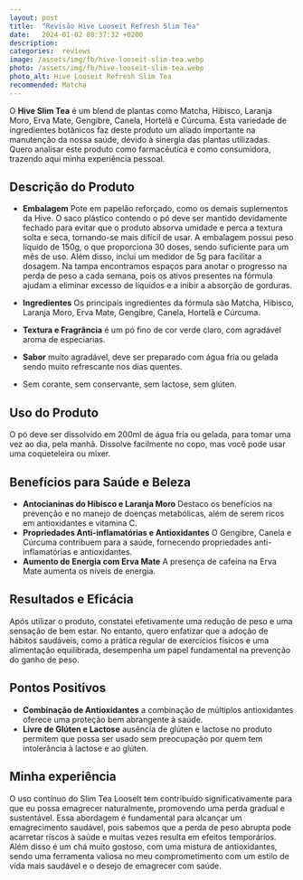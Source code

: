 ```yaml
---
layout: post
title:  "Revisão Hive Looseit Refresh Slim Tea"
date:   2024-01-02 08:37:32 +0200
description: 
categories:  reviews
image: /assets/img/fb/hive-looseit-slim-tea.webp
photo: /assets/img/fb/hive-looseit-slim-tea.webp
photo_alt: Hive Looseit Refresh Slim Tea
recommended: Matcha
---
```

O **Hive Slim Tea** é um blend de plantas como Matcha, Hibisco, Laranja Moro, Erva Mate, Gengibre, 
Canela, Hortelã e Cúrcuma. Esta variedade de ingredientes botânicos faz deste produto um aliado 
importante na manutenção da nossa saúde, devido à sinergia das plantas utilizadas. 
Quero analisar este produto como farmacêutica e como consumidora, trazendo aqui minha experiência
pessoal.

## Descrição do Produto
 - **Embalagem** Pote em papelão reforçado, como os demais suplementos da Hive. 
   O saco plástico contendo o pó deve ser mantido devidamente fechado para evitar que o produto absorva
   umidade e perca a textura solta e seca, tornando-se mais difícil de usar. 
   A embalagem possui peso líquido de 150g, o que proporciona 30 doses, sendo suficiente para um mês de uso. 
   Além disso, inclui um medidor de 5g para facilitar a dosagem. Na tampa encontramos espaços para anotar o
   progresso na perda de peso a cada semana, pois os ativos presentes na fórmula ajudam a eliminar excesso 
   de líquidos e a inibir a absorção de gorduras.

 - **Ingredientes** Os principais ingredientes da fórmula são Matcha, Hibisco, Laranja Moro, Erva Mate, Gengibre, 
   Canela, Hortelã e Cúrcuma.

 - **Textura e Fragrância** é um pó fino de cor verde claro, com agradável aroma de especiarias.

 - **Sabor** muito agradável, deve ser preparado com água fria ou gelada  sendo muito refrescante nos dias quentes.

 - Sem corante, sem conservante, sem lactose, sem glúten.

## Uso do Produto
O pó deve ser dissolvido em 200ml de água fria ou gelada, para tomar uma vez ao dia, pela manhã. 
Dissolve facilmente no copo, mas você pode usar uma coqueteleira ou mixer.

## Benefícios para Saúde e Beleza
 - **Antocianinas do Hibisco e Laranja Moro** Destaco os benefícios na prevenção e no manejo de doenças metabólicas, 
   além de serem ricos em antioxidantes e vitamina C.
 - **Propriedades Anti-inflamatórias e Antioxidantes** O Gengibre, Canela e Cúrcuma contribuem para a saúde, 
   fornecendo propriedades anti-inflamatórias e antioxidantes.
 - **Aumento de Energia com Erva Mate**  A presença de cafeína na Erva Mate aumenta os níveis de energia.

## Resultados e Eficácia
Após utilizar o produto, constatei efetivamente uma redução de peso e uma sensação de bem estar. 
No entanto, quero enfatizar que a adoção de hábitos saudáveis, como a prática regular de exercícios físicos 
e uma alimentação equilibrada, desempenha um papel fundamental na prevenção do ganho de peso.

## Pontos Positivos

 - **Combinação de Antioxidantes** a combinação de múltiplos antioxidantes oferece uma proteção bem abrangente à saúde.
 - **Livre de Glúten e Lactose** ausência de glúten e lactose no produto permitem que possa ser usado sem preocupação 
   por quem tem intolerância à lactose e ao glúten.

## Minha experiência
O uso contínuo do Slim Tea LooseIt tem contribuído significativamente para que eu possa emagrecer naturalmente, 
promovendo uma perda gradual e sustentável. 
Essa abordagem é fundamental para alcançar um emagrecimento saudável, pois sabemos que a perda de peso abrupta
pode acarretar riscos à saúde e muitas vezes resulta em efeitos temporários. 
Além disso é um chá muito gostoso, com uma mistura de antioxidantes, sendo uma ferramenta valiosa no meu comprometimento 
com um estilo de vida mais saudável e o desejo de emagrecer com saúde.


